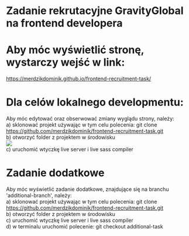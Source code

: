 # Zadanie rekrutacyjne GravityGlobal na frontend developera

# Aby móc wyświetlić stronę, wystarczy wejść w link:

https://merdzikdominik.github.io/frontend-recruitment-task/

# Dla celów lokalnego developmentu:

Aby móc edytować oraz obserwować zmiany wyglądu strony, należy:\
a) sklonować projekt używając w tym celu polecenia: git clone https://github.com/merdzikdominik/frontend-recruitment-task.git \
b) otworzyć folder z projektem w środowisku\
<img src="/images/tut1.jpg"/> \
c) uruchomić wtyczkę live server i live sass compiler

# Zadanie dodatkowe

Aby móc wyświetlić zadanie dodatkowe, znajdujące się na branchu 'additional-branch', należy:\
a) sklonować projekt używając w tym celu polecenia: git clone https://github.com/merdzikdominik/frontend-recruitment-task.git \
b) otworzyć folder z projektem w środowisku\
c) uruchomić wtyczkę live server i live sass compiler\
d) w terminalu uruchomić polecenie: git checkout additional-task
